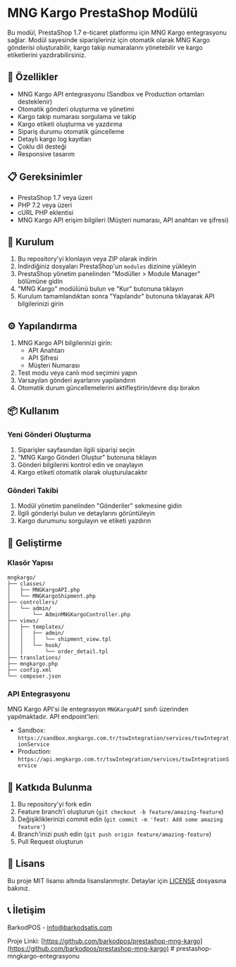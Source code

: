 # MNG Kargo PrestaShop Modülü

Bu modül, PrestaShop 1.7 e-ticaret platformu için MNG Kargo entegrasyonu sağlar. Modül sayesinde siparişleriniz için otomatik olarak MNG Kargo gönderisi oluşturabilir, kargo takip numaralarını yönetebilir ve kargo etiketlerini yazdırabilirsiniz.

## 🚀 Özellikler

- MNG Kargo API entegrasyonu (Sandbox ve Production ortamları desteklenir)
- Otomatik gönderi oluşturma ve yönetimi
- Kargo takip numarası sorgulama ve takip
- Kargo etiketi oluşturma ve yazdırma
- Sipariş durumu otomatik güncelleme
- Detaylı kargo log kayıtları
- Çoklu dil desteği
- Responsive tasarım

## 📋 Gereksinimler

- PrestaShop 1.7 veya üzeri
- PHP 7.2 veya üzeri
- cURL PHP eklentisi
- MNG Kargo API erişim bilgileri (Müşteri numarası, API anahtarı ve şifresi)

## 💾 Kurulum

1. Bu repository'yi klonlayın veya ZIP olarak indirin
2. İndirdiğiniz dosyaları PrestaShop'un `modules` dizinine yükleyin
3. PrestaShop yönetim panelinden "Modüller > Module Manager" bölümüne gidin
4. "MNG Kargo" modülünü bulun ve "Kur" butonuna tıklayın
5. Kurulum tamamlandıktan sonra "Yapılandır" butonuna tıklayarak API bilgilerinizi girin

## ⚙️ Yapılandırma

1. MNG Kargo API bilgilerinizi girin:
   - API Anahtarı
   - API Şifresi
   - Müşteri Numarası
2. Test modu veya canlı mod seçimini yapın
3. Varsayılan gönderi ayarlarını yapılandırın
4. Otomatik durum güncellemelerini aktifleştirin/devre dışı bırakın

## 📦 Kullanım

### Yeni Gönderi Oluşturma
1. Siparişler sayfasından ilgili siparişi seçin
2. "MNG Kargo Gönderi Oluştur" butonuna tıklayın
3. Gönderi bilgilerini kontrol edin ve onaylayın
4. Kargo etiketi otomatik olarak oluşturulacaktır

### Gönderi Takibi
1. Modül yönetim panelinden "Gönderiler" sekmesine gidin
2. İlgili gönderiyi bulun ve detaylarını görüntüleyin
3. Kargo durumunu sorgulayın ve etiketi yazdırın

## 🔧 Geliştirme

### Klasör Yapısı
```
mngkargo/
├── classes/
│   ├── MNGKargoAPI.php
│   └── MNGKargoShipment.php
├── controllers/
│   └── admin/
│       └── AdminMNGKargoController.php
├── views/
│   ├── templates/
│   │   ├── admin/
│   │   │   └── shipment_view.tpl
│   │   └── hook/
│   │       └── order_detail.tpl
├── translations/
├── mngkargo.php
├── config.xml
└── composer.json
```

### API Entegrasyonu
MNG Kargo API'si ile entegrasyon `MNGKargoAPI` sınıfı üzerinden yapılmaktadır. API endpoint'leri:

- Sandbox: `https://sandbox.mngkargo.com.tr/tswIntegration/services/tswIntegrationService`
- Production: `https://api.mngkargo.com.tr/tswIntegration/services/tswIntegrationService`

## 🤝 Katkıda Bulunma

1. Bu repository'yi fork edin
2. Feature branch'i oluşturun (`git checkout -b feature/amazing-feature`)
3. Değişikliklerinizi commit edin (`git commit -m 'feat: Add some amazing feature'`)
4. Branch'inizi push edin (`git push origin feature/amazing-feature`)
5. Pull Request oluşturun

## 📝 Lisans

Bu proje MIT lisansı altında lisanslanmıştır. Detaylar için [LICENSE](LICENSE) dosyasına bakınız.

## 📞 İletişim

BarkodPOS - [info@barkodsatis.com](mailto:info@barkodsatis.com)

Proje Linki: [https://github.com/barkodpos/prestashop-mng-kargo](https://github.com/barkodpos/prestashop-mng-kargo) # prestashop-mngkargo-entegrasyonu
